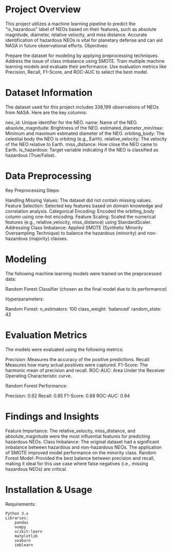 # Project Overview

This project utilizes a machine learning pipeline to predict the "is_hazardous" label of NEOs based on their features, such as absolute magnitude, diameter, relative velocity, and miss distance. Accurate identification of hazardous NEOs is vital for planetary defense and can aid NASA in future observational efforts.
Objectives:

 Prepare the dataset for modeling by applying preprocessing techniques.
 Address the issue of class imbalance using SMOTE.
 Train multiple machine learning models and evaluate their performance.
 Use evaluation metrics like Precision, Recall, F1-Score, and ROC-AUC to select the best model.

# Dataset Information

The dataset used for this project includes 338,199 observations of NEOs from NASA. Here are the key columns:

 neo_id: Unique identifier for the NEO.
 name: Name of the NEO.
 absolute_magnitude: Brightness of the NEO.
 estimated_diameter_min/max: Minimum and maximum estimated diameter of the NEO.
 orbiting_body: The celestial body the NEO is orbiting (e.g., Earth).
 relative_velocity: The velocity of the NEO relative to Earth.
 miss_distance: How close the NEO came to Earth.
 is_hazardous: Target variable indicating if the NEO is classified as hazardous (True/False).

# Data Preprocessing
Key Preprocessing Steps:

Handling Missing Values: The dataset did not contain missing values.
 Feature Selection: Selected key features based on domain knowledge and correlation analysis.
 Categorical Encoding: Encoded the orbiting_body column using one-hot encoding.
 Feature Scaling: Scaled the numerical features (e.g., relative_velocity, miss_distance) using StandardScaler.
 Addressing Class Imbalance: Applied SMOTE (Synthetic Minority Oversampling Technique) to balance the hazardous (minority) and non-hazardous (majority) classes.

# Modeling

The following machine learning models were trained on the preprocessed data:

Random Forest Classifier (chosen as the final model due to its performance)

Hyperparameters:

Random Forest:
        n_estimators: 100
        class_weight: 'balanced'
        random_state: 42

# Evaluation Metrics

The models were evaluated using the following metrics:

 Precision: Measures the accuracy of the positive predictions.
 Recall: Measures how many actual positives were captured.
 F1-Score: The harmonic mean of precision and recall.
 ROC-AUC: Area Under the Receiver Operating Characteristic curve.

Random Forest Performance:

 Precision: 0.92
 Recall: 0.85
 F1-Score: 0.88
 ROC-AUC: 0.94

# Findings and Insights

 Feature Importance: The relative_velocity, miss_distance, and absolute_magnitude were the most influential features for predicting hazardous NEOs. 
 Class Imbalance: The original dataset had a significant imbalance between hazardous and non-hazardous NEOs. The application of SMOTE improved model performance on the minority class.
 Random Forest Model: Provided the best balance between precision and recall, making it ideal for this use case where false negatives (i.e., missing hazardous NEOs) are critical.

 # Installation & Usage
Requirements:

    Python 3.x
    Libraries:
        pandas
        numpy
        scikit-learn
        matplotlib
        seaborn
        imblearn
